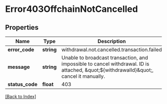 # Error403OffchainNotCancelled

## Properties

Name | Type | Description | Notes
------------ | ------------- | ------------- | -------------
**error_code** | **string** | withdrawal.not.cancelled.transaction.failed |
**message** | **string** | Unable to broadcast transaction, and impossible to cancel withdrawal. ID is attached, \&quot;${withdrawalId}\&quot;, cancel it manually. |
**status_code** | **float** | 403 |

[[Back to Index]](../index.md)
